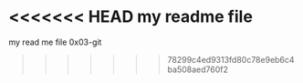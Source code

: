 <<<<<<< HEAD
my readme file
=======
my read me file 0x03-git
>>>>>>> 78299c4ed9313fd80c78e9eb6c4ba508aed760f2

